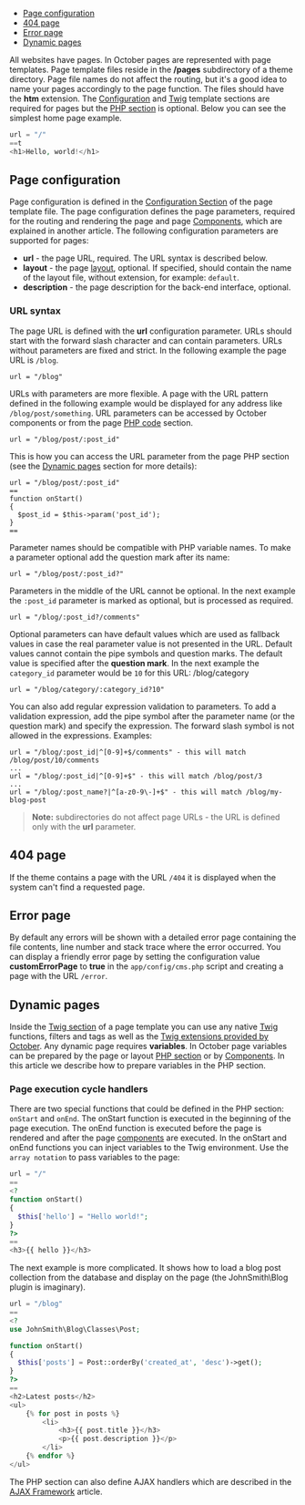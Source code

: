 - [Page configuration](#configuration)
- [404 page](#404-page)
- [Error page](#error-page)
- [Dynamic pages](#dynamic-pages)

All websites have pages. In October pages are represented with page templates. Page template files reside in the **/pages** subdirectory of a theme directory. Page file names do not affect the routing, but it's a good idea to name your pages accordingly to the page function. The files should have the **htm** extension. The [Configuration](themes#configuration-section) and [Twig](themes#twig-section) template sections are required for pages but the [PHP section](themes#php-section) is optional. Below you can see the simplest home page example.

```php
url = "/"
==t
<h1>Hello, world!</h1>
```

<a name="configuration" class="anchor" href="#configuration"></a>
## Page configuration

Page configuration is defined in the [Configuration Section](themes#configuration-section) of the page template file. The page configuration defines the page parameters, required for the routing and rendering the page and page [Components](components), which are explained in another article. The following configuration parameters are supported for pages:

- **url** - the page URL, required. The URL syntax is described below.
- **layout** - the page [layout](layouts), optional. If specified, should contain the name of the layout file, without extension, for example: `default`.
- **description** - the page description for the back-end interface, optional.

<a name="url-syntax" class="anchor" href="#url-syntax"></a>
### URL syntax

The page URL is defined with the **url** configuration parameter. URLs should start with the forward slash character and can contain parameters. URLs without parameters are fixed and strict. In the following example the page URL is `/blog`.

```
url = "/blog"
```

URLs with parameters are more flexible. A page with the URL pattern defined in the following example would be displayed for any address like `/blog/post/something`. URL parameters can be accessed by October components or from the page [PHP code](themes#php-section) section.

```
url = "/blog/post/:post_id"
```

This is how you can access the URL parameter from the page PHP section (see the [Dynamic pages](#dynamic-pages) section for more details):

```
url = "/blog/post/:post_id"
==
function onStart()
{
  $post_id = $this->param('post_id');
}
==
```

Parameter names should be compatible with PHP variable names. To make a parameter optional add the question mark after its name:

```
url = "/blog/post/:post_id?"
```

Parameters in the middle of the URL cannot be optional. In the next example the `:post_id` parameter is marked as optional, but is processed as required.

```
url = "/blog/:post_id?/comments"
```

Optional parameters can have default values which are used as fallback values in case the real parameter value is not presented in the URL. Default values cannot contain the pipe symbols and question marks. The default value is specified after the **question mark**. In the next example the `category_id` parameter would be `10` for this URL: /blog/category

```
url = "/blog/category/:category_id?10"
```

You can also add regular expression validation to parameters. To add a validation expression, add the pipe symbol after the parameter name (or the question mark) and specify the expression. The forward slash symbol is not allowed in the expressions. Examples:

```
url = "/blog/:post_id|^[0-9]+$/comments" - this will match /blog/post/10/comments
...
url = "/blog/:post_id|^[0-9]+$" - this will match /blog/post/3
...
url = "/blog/:post_name?|^[a-z0-9\-]+$" - this will match /blog/my-blog-post
```

> **Note:** subdirectories do not affect page URLs - the URL is defined only with the **url** parameter.

<a name="404-page" class="anchor" href="#404-page"></a>
## 404 page

If the theme contains a page with the URL `/404` it is displayed when the system can't find a requested page.

<a name="error-page" class="anchor" href="#error-page"></a>
## Error page

By default any errors will be shown with a detailed error page containing the file contents, line number and stack trace where the error occurred. You can display a friendly error page by setting the configuration value **customErrorPage** to **true** in the `app/config/cms.php` script and creating a page with the URL `/error`.

<a name="dynamic-pages" class="anchor" href="#dynamic-pages"></a>
## Dynamic pages


Inside the [Twig section](themes#twig-section) of a page template you can use any native [Twig](http://twig.sensiolabs.org/documentation) functions, filters and tags as well as the [Twig extensions provided by October](markup). Any dynamic page requires **variables**. In October page variables can be prepared by the page or layout [PHP section](themes#php-section) or by [Components](components). In this article we describe how to prepare variables in the PHP section.

<a name="page-cycle-handlers" class="anchor" href="#page-cycle-handlers"></a>
### Page execution cycle handlers

There are two special functions that could be defined in the PHP section: `onStart` and `onEnd`. The onStart function is executed in the beginning of the page execution. The onEnd function is executed before the page is rendered and after the page [components](components) are executed. In the onStart and onEnd functions you can inject variables to the Twig environment. Use the `array notation` to pass variables to the page:

```php
url = "/"
==
<?
function onStart()
{
  $this['hello'] = "Hello world!";
}
?>
==
<h3>{{ hello }}</h3>
```

The next example is more complicated. It shows how to load a blog post collection from the database and display on the page (the JohnSmith\Blog plugin is imaginary).

```php
url = "/blog"
==
<?
use JohnSmith\Blog\Classes\Post;

function onStart()
{
  $this['posts'] = Post::orderBy('created_at', 'desc')->get();
}
?>
==
<h2>Latest posts</h2>
<ul>
    {% for post in posts %}
        <li>
            <h3>{{ post.title }}</h3>
            <p>{{ post.description }}</p>
        </li>
    {% endfor %}
</ul>
```

The PHP section can also define AJAX handlers which are described in the [AJAX Framework](ajax) article.